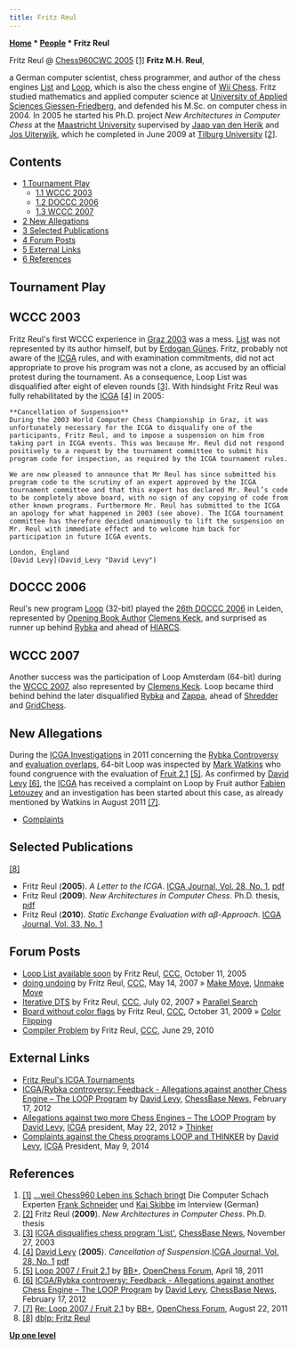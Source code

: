 ```yaml
---
title: Fritz Reul
---
```

**[Home](Home "Home") * [People](People "People") * Fritz Reul**

[](http://www.chesstigers.de/ccm9_index_news.php?id=760&rubrik=6&lang=0&kat=6) Fritz Reul @ [Chess960CWC 2005](Chess960CWC_2005 "Chess960CWC 2005") <a id="cite-note-1" href="#cite-ref-1">[1]</a>
**Fritz M.H. Reul**,

a German computer scientist, chess programmer, and author of the chess engines [List](</List_(Program)> "List (Program)") and [Loop](</Loop_(Program)> "Loop (Program)"), which is also the chess engine of [Wii Chess](Wii_Chess "Wii Chess"). Fritz studied mathematics and applied computer science at [University of Applied Sciences Giessen-Friedberg](https://en.wikipedia.org/wiki/University_of_Applied_Sciences_Giessen-Friedberg), and defended his M.Sc. on computer chess in 2004. In 2005 he started his Ph.D. project *New Architectures in Computer Chess* at the [Maastricht University](Maastricht_University "Maastricht University") supervised by [Jaap van den Herik](Jaap_van_den_Herik "Jaap van den Herik") and [Jos Uiterwijk](Jos_Uiterwijk "Jos Uiterwijk"), which he completed in June 2009 at [Tilburg University](Tilburg_University "Tilburg University") <a id="cite-note-2" href="#cite-ref-2">[2]</a>.

## Contents

- [1 Tournament Play](#tournament-play)
  - [1.1 WCCC 2003](#wccc-2003)
  - [1.2 DOCCC 2006](#doccc-2006)
  - [1.3 WCCC 2007](#wccc-2007)
- [2 New Allegations](#new-allegations)
- [3 Selected Publications](#selected-publications)
- [4 Forum Posts](#forum-posts)
- [5 External Links](#external-links)
- [6 References](#references)

## Tournament Play

## WCCC 2003

Fritz Reul's first WCCC experience in [Graz 2003](WCCC_2003 "WCCC 2003") was a mess. [List](</List_(Program)> "List (Program)") was not represented by its author himself, but by [Erdogan Günes](Erdogan_G%C3%BCnes "Erdogan Günes"). Fritz, probably not aware of the [ICGA](ICGA "ICGA") rules, and with examination commitments, did not act appropriate to prove his program was not a clone, as accused by an official protest during the tournament. As a consequence, Loop List was disqualified after eight of eleven rounds <a id="cite-note-3" href="#cite-ref-3">[3]</a>. With hindsight Fritz Reul was fully rehabilitated by the [ICGA](ICGA "ICGA") <a id="cite-note-4" href="#cite-ref-4">[4]</a> in 2005:

```
**Cancellation of Suspension**
During the 2003 World Computer Chess Championship in Graz, it was unfortunately necessary for the ICGA to disqualify one of the participants, Fritz Reul, and to impose a suspension on him from taking part in ICGA events. This was because Mr. Reul did not respond positively to a request by the tournament committee to submit his program code for inspection, as required by the ICGA tournament rules.

```

```
We are now pleased to announce that Mr Reul has since submitted his program code to the scrutiny of an expert approved by the ICGA tournament committee and that this expert has declared Mr. Reul’s code to be completely above board, with no sign of any copying of code from other known programs. Furthermore Mr. Reul has submitted to the ICGA an apology for what happened in 2003 (see above). The ICGA tournament committee has therefore decided unanimously to lift the suspension on Mr. Reul with immediate effect and to welcome him back for participation in future ICGA events.

```

```
London, England
[David Levy](David_Levy "David Levy") 

```

## DOCCC 2006

Reul's new program [Loop](</Loop_(Program)> "Loop (Program)") (32-bit) played the [26th DOCCC 2006](DOCCC_2006 "DOCCC 2006") in Leiden, represented by [Opening Book Author](Category:Opening_Book_Author "Category:Opening Book Author") [Clemens Keck](index.php?title=Clemens_Keck&action=edit&redlink=1 "Clemens Keck (page does not exist)"), and surprised as runner up behind [Rybka](Rybka "Rybka") and ahead of [HIARCS](HIARCS "HIARCS").

## WCCC 2007

Another success was the participation of Loop Amsterdam (64-bit) during the [WCCC 2007](WCCC_2007 "WCCC 2007"), also represented by [Clemens Keck](index.php?title=Clemens_Keck&action=edit&redlink=1 "Clemens Keck (page does not exist)"). Loop became third behind behind the later disqualified [Rybka](Rybka "Rybka") and [Zappa](Zappa "Zappa"), ahead of [Shredder](Shredder "Shredder") and [GridChess](GridChess "GridChess").

## New Allegations

During the [ICGA Investigations](ICGA_Investigations "ICGA Investigations") in 2011 concerning the [Rybka Controversy](Rybka_Controversy "Rybka Controversy") and [evaluation overlaps](Evaluation_Overlap "Evaluation Overlap"), 64-bit Loop was inspected by [Mark Watkins](Mark_Watkins "Mark Watkins") who found congruence with the evaluation of [Fruit 2.1](Fruit "Fruit") <a id="cite-note-5" href="#cite-ref-5">[5]</a>. As confirmed by [David Levy](David_Levy "David Levy") <a id="cite-note-6" href="#cite-ref-6">[6]</a>, the [ICGA](ICGA "ICGA") has received a complaint on Loop by Fruit author [Fabien Letouzey](Fabien_Letouzey "Fabien Letouzey") and an investigation has been started about this case, as already mentioned by Watkins in August 2011 <a id="cite-note-7" href="#cite-ref-7">[7]</a>.

- [Complaints](</Loop_(Program)#Complaints> "Loop (Program)")

## Selected Publications

<a id="cite-note-8" href="#cite-ref-8">[8]</a>

- Fritz Reul (**2005**). *A Letter to the ICGA*. [ICGA Journal, Vol. 28, No. 1](ICGA_Journal#28_1 "ICGA Journal"), [pdf](http://ilk.uvt.nl/icga/journal/pdf/toc28-1.pdf)
- Fritz Reul (**2009**). *New Architectures in Computer Chess*. Ph.D. thesis, [pdf](https://pure.uvt.nl/ws/portalfiles/portal/1098572/Proefschrift_Fritz_Reul_170609.pdf)
- Fritz Reul (**2010**). *Static Exchange Evaluation with αβ-Approach*. [ICGA Journal, Vol. 33, No. 1](ICGA_Journal#33_1 "ICGA Journal")

## Forum Posts

- [Loop List available soon](https://www.stmintz.com/ccc/index.php?id=455003) by Fritz Reul, [CCC](CCC "CCC"), October 11, 2005
- [doing undoing](http://www.talkchess.com/forum/viewtopic.php?t=13764) by Fritz Reul, [CCC](CCC "CCC"), May 14, 2007 » [Make Move](Make_Move "Make Move"), [Unmake Move](Unmake_Move "Unmake Move")
- [Iterative DTS](http://www.talkchess.com/forum/viewtopic.php?t=14832) by Fritz Reul, [CCC](CCC "CCC"), July 02, 2007 » [Parallel Search](Parallel_Search "Parallel Search")
- [Board without color flags](http://www.talkchess.com/forum/viewtopic.php?t=30423) by Fritz Reul, [CCC](CCC "CCC"), October 31, 2009 » [Color Flipping](Color_Flipping "Color Flipping")
- [Compiler Problem](http://www.talkchess.com/forum/viewtopic.php?t=35206) by Fritz Reul, [CCC](CCC "CCC"), June 29, 2010

## External Links

- [Fritz Reul's ICGA Tournaments](https://www.game-ai-forum.org/icga-tournaments/person.php?id=134)
- [ICGA/Rybka controversy: Feedback - Allegations against another Chess Engine – The LOOP Program](https://en.chessbase.com/post/icga-rybka-controversy-feedback) by [David Levy](David_Levy "David Levy"), [ChessBase News](ChessBase "ChessBase"), February 17, 2012
- [Allegations against two more Chess Engines – The LOOP Program](https://icga.org/?p=354) by [David Levy](David_Levy "David Levy"), [ICGA](ICGA "ICGA") president, May 22, 2012 » [Thinker](Thinker "Thinker")
- [Complaints against the Chess programs LOOP and THINKER](https://icga.org/?p=919) by [David Levy](David_Levy "David Levy"), [ICGA](ICGA "ICGA") President, May 9, 2014

## References

1. <a id="cite-ref-1" href="#cite-note-1">[1]</a> [...weil Chess960 Leben ins Schach bringt](http://www.chesstigers.de/ccm9_index_news.php?id=760&rubrik=6&lang=0&kat=6) Die Computer Schach Experten [Frank Schneider](Frank_Schneider "Frank Schneider") und [Kai Skibbe](Kai_Skibbe "Kai Skibbe") im Interview (German)
1. <a id="cite-ref-2" href="#cite-note-2">[2]</a> Fritz Reul (**2009**). *New Architectures in Computer Chess*. Ph.D. thesis
1. <a id="cite-ref-3" href="#cite-note-3">[3]</a> [ICGA disqualifies chess program 'List'](http://www.chessbase.com/Home/TabId/211/PostId/4001330/icga-disqualifies-chess-program-list-.aspx), [ChessBase News](ChessBase "ChessBase"), November 27, 2003
1. <a id="cite-ref-4" href="#cite-note-4">[4]</a> [David Levy](David_Levy "David Levy") (**2005**). *Cancellation of Suspension*.[ICGA Journal, Vol. 28, No. 1](ICGA_Journal#28_1 "ICGA Journal") [pdf](http://ilk.uvt.nl/icga/journal/pdf/toc28-1.pdf)
1. <a id="cite-ref-5" href="#cite-note-5">[5]</a> [Loop 2007 / Fruit 2.1](http://www.open-chess.org/viewtopic.php?f=5&t=1353) by [BB+](Mark_Watkins "Mark Watkins"), [OpenChess Forum](Computer_Chess_Forums "Computer Chess Forums"), April 18, 2011
1. <a id="cite-ref-6" href="#cite-note-6">[6]</a>  [ICGA/Rybka controversy: Feedback - Allegations against another Chess Engine – The LOOP Program](http://www.chessbase.com/newsdetail.asp?newsid=7926) by [David Levy](David_Levy "David Levy"), [ChessBase News](ChessBase "ChessBase"), February 17, 2012
1. <a id="cite-ref-7" href="#cite-note-7">[7]</a> [Re: Loop 2007 / Fruit 2.1](http://www.open-chess.org/viewtopic.php?f=5&t=1353#p13794) by [BB+](Mark_Watkins "Mark Watkins"), [OpenChess Forum](Computer_Chess_Forums "Computer Chess Forums"), August 22, 2011
1. <a id="cite-ref-8" href="#cite-note-8">[8]</a> [dblp: Fritz Reul](http://dblp.org/pers/hd/r/Reul:Fritz)

**[Up one level](People "People")**


